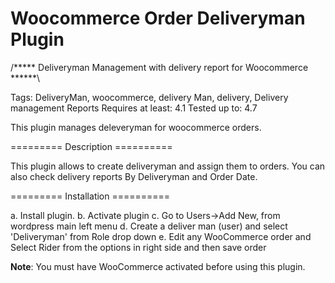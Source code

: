 # Woocommerce Order Deliveryman Plugin
/***** Deliveryman Management with delivery report for Woocommerce ******\

Tags: DeliveryMan, woocommerce, delivery Man, delivery, Delivery management Reports
Requires at least: 4.1
Tested up to: 4.7


This plugin manages deleveryman for woocommerce orders.

========= Description ==========

This plugin allows to create deliveryman and assign them to orders. You can also check delivery reports By Deliveryman and Order Date.

========= Installation ==========

a. Install plugin.
b. Activate plugin
c. Go to Users->Add New, from wordpress main left menu
d. Create a deliver man (user) and select 'Deliveryman' from Role drop down
e. Edit any WooCommerce order and Select Rider from the options in right side and then save order

**Note**: You must have WooCommerce activated before using this plugin.
